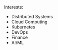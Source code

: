 <!-- [![GitHub Streak](https://github-readme-streak-stats.herokuapp.com/?user=samharrell24)](https://git.io/streak-stats) -->

Interests:
- Distributed Systems
- Cloud Computing
- Kubernetes
- DevOps
- Finance
- AI/ML


